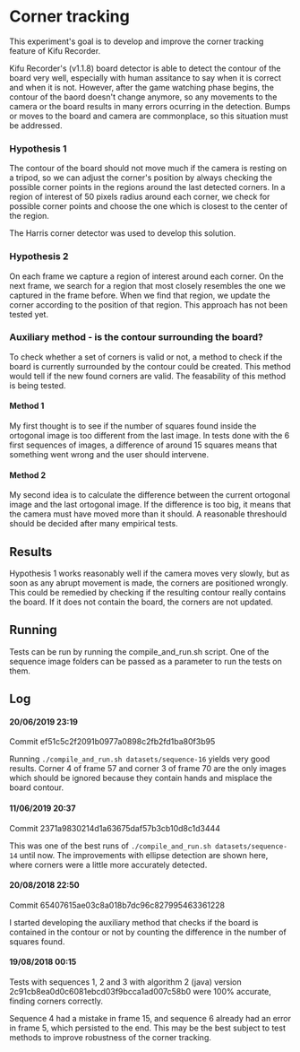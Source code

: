 Corner tracking
===============

This experiment's goal is to develop and improve the corner tracking feature
of Kifu Recorder.

Kifu Recorder's (v1.1.8) board detector is able to detect the contour of the
board very well, especially with human assitance to say when it is correct and
when it is not. However, after the game watching phase begins, the contour
of the baord doesn't change anymore, so any movements to the camera or the
board results in many errors ocurring in the detection. Bumps or moves to the
board and camera are commonplace, so this situation must be addressed.

### Hypothesis 1

The contour of the board should not move much if the camera is resting on a
tripod, so we can adjust the corner's position by always checking the possible
corner points in the regions around the last detected corners. In a region of
interest of 50 pixels radius around each corner, we check for possible corner
points and choose the one which is closest to the center of the region.

The Harris corner detector was used to develop this solution.

### Hypothesis 2

On each frame we capture a region of interest around each corner. On the next
frame, we search for a region that most closely resembles the one we captured
in the frame before. When we find that region, we update the corner according
to the position of that region. This approach has not been tested yet.

### Auxiliary method - is the contour surrounding the board?

To check whether a set of corners is valid or not, a method to check if the
board is currently surrounded by the contour could be created. This method
would tell if the new found corners are valid. The feasability of this method
is being tested.

#### Method 1

My first thought is to see if the number of squares found inside the ortogonal
image is too different from the last image. In tests done with the 6 first
sequences of images, a difference of around 15 squares means that something
went wrong and the user should intervene.

#### Method 2

My second idea is to calculate the difference between the current ortogonal
image and the last ortogonal image. If the difference is too big, it means that
the camera must have moved more than it should. A reasonable threshould should
be decided after many empirical tests.

Results
-------

Hypothesis 1 works reasonably well if the camera moves very slowly, but as soon
as any abrupt movement is made, the corners are positioned wrongly. This could
be remedied by checking if the resulting contour really contains the board. If
it does not contain the board, the corners are not updated.

Running
-------

Tests can be run by running the compile_and_run.sh script. One of the
sequence image folders can be passed as a parameter to run the tests on them.

Log
---

#### 20/06/2019 23:19

Commit ef51c5c2f2091b0977a0898c2fb2fd1ba80f3b95

Running `./compile_and_run.sh datasets/sequence-16` yields very good results.
Corner 4 of frame 57 and corner 3 of frame 70 are the only images which
should be ignored because they contain hands and misplace the board contour.

#### 11/06/2019 20:37

Commit 2371a9830214d1a63675daf57b3cb10d8c1d3444

This was one of the best runs of `./compile_and_run.sh datasets/sequence-14`
until now. The improvements with ellipse detection are shown here, where
corners were a little more accurately detected.

#### 20/08/2018 22:50

Commit 65407615ae03c8a018b7dc96c827995463361228

I started developing the auxiliary method that checks if the board is contained
in the contour or not by counting the difference in the number of squares
found.

#### 19/08/2018 00:15

Tests with sequences 1, 2 and 3 with algorithm 2 (java) version
2c91cb8ea0d0c6081ebcd03f9bcca1ad007c58b0 were 100% accurate, finding corners
correctly.

Sequence 4 had a mistake in frame 15, and sequence 6 already had an error in
frame 5, which persisted to the end. This may be the best subject to test
methods to improve robustness of the corner tracking.
